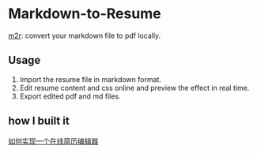 # Markdown-to-Resume

[m2r](https://m2r.netlify.app): convert your markdown file to pdf locally.

## Usage

1. Import the resume file in markdown format.
2. Edit resume content and css online and preview the effect in real time.
3. Export edited pdf and md files.

## how I built it 

[如何实现一个在线简历编辑器](https://simon-fisher.netlify.app/post/%E5%A6%82%E4%BD%95%E5%AE%9E%E7%8E%B0%E4%B8%80%E4%B8%AA%E5%9C%A8%E7%BA%BF%E7%AE%80%E5%8E%86%E7%BC%96%E8%BE%91%E5%99%A8)